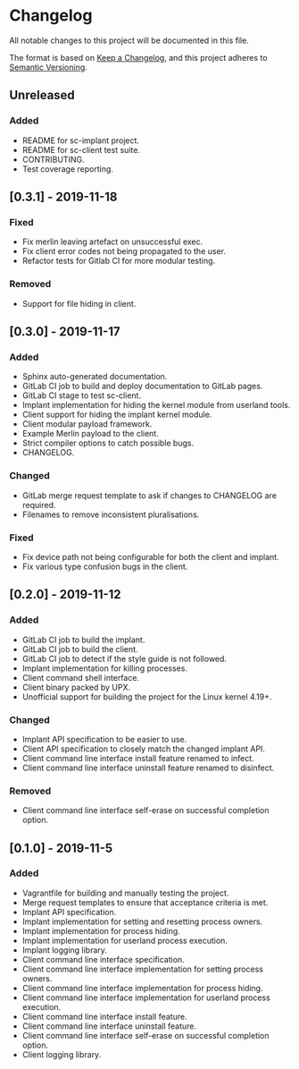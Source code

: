 # Changelog
All notable changes to this project will be documented in this file.

The format is based on [Keep a Changelog](https://keepachangelog.com/en/1.0.0/),
and this project adheres to [Semantic Versioning](https://semver.org/spec/v2.0.0.html).

## Unreleased
### Added
- README for sc-implant project.
- README for sc-client test suite.
- CONTRIBUTING.
- Test coverage reporting.

## [0.3.1] - 2019-11-18
### Fixed
- Fix merlin leaving artefact on unsuccessful exec.
- Fix client error codes not being propagated to the user.
- Refactor tests for Gitlab CI for more modular testing.

### Removed
- Support for file hiding in client.

## [0.3.0] - 2019-11-17
### Added
- Sphinx auto-generated documentation.
- GitLab CI job to build and deploy documentation to GitLab pages.
- GitLab CI stage to test sc-client.
- Implant implementation for hiding the kernel module from userland tools.
- Client support for hiding the implant kernel module.
- Client modular payload framework.
- Example Merlin payload to the client.
- Strict compiler options to catch possible bugs.
- CHANGELOG.

### Changed
- GitLab merge request template to ask if changes to CHANGELOG are required.
- Filenames to remove inconsistent pluralisations.

### Fixed
- Fix device path not being configurable for both the client and implant.
- Fix various type confusion bugs in the client.

## [0.2.0] - 2019-11-12
### Added
- GitLab CI job to build the implant.
- GitLab CI job to build the client.
- GitLab CI job to detect if the style guide is not followed.
- Implant implementation for killing processes.
- Client command shell interface.
- Client binary packed by UPX.
- Unofficial support for building the project for the Linux kernel 4.19+.

### Changed
- Implant API specification to be easier to use.
- Client API specification to closely match the changed implant API.
- Client command line interface install feature renamed to infect.
- Client command line interface uninstall feature renamed to disinfect.

### Removed
- Client command line interface self-erase on successful completion option.

## [0.1.0] - 2019-11-5
### Added
- Vagrantfile for building and manually testing the project.
- Merge request templates to ensure that acceptance criteria is met.
- Implant API specification.
- Implant implementation for setting and resetting process owners.
- Implant implementation for process hiding.
- Implant implementation for userland process execution.
- Implant logging library.
- Client command line interface specification.
- Client command line interface implementation for setting process owners.
- Client command line interface implementation for process hiding.
- Client command line interface implementation for userland process execution.
- Client command line interface install feature.
- Client command line interface uninstall feature.
- Client command line interface self-erase on successful completion option.
- Client logging library.
